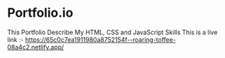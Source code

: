 # Portfolio.io
This Portfolio Describe My HTML, CSS and JavaScript Skills
This is a live link :- https://65c0c7ea1911980a8752154f--roaring-toffee-08a4c2.netlify.app/
